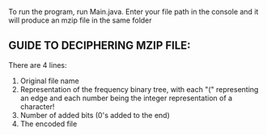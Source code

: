 To run the program, run Main.java. Enter your file path in the console and it will produce an mzip file in the same folder
## GUIDE TO DECIPHERING MZIP FILE:
There are 4 lines:
1. Original file name
2. Representation of the frequency binary tree, with each "(" representing an edge and each number being the integer representation of a character!
3. Number of added bits (0's added to the end)
4. The encoded file
